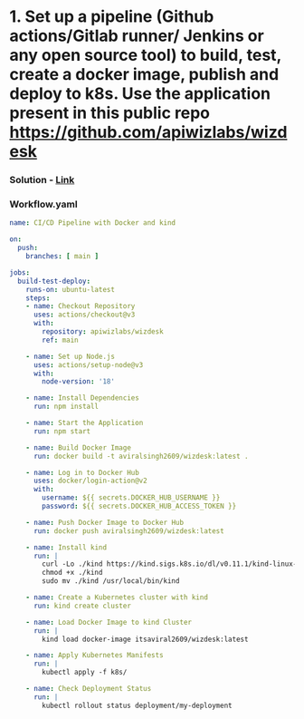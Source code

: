 # 1. Set up a pipeline (Github actions/Gitlab runner/ Jenkins or any open source tool) to build, test, create a docker image, publish and deploy to k8s. Use the application present in this public repo https://github.com/apiwizlabs/wizdesk

### Solution - [Link](https://github.com/nikki-priyaHIT/GitHub-Action-k8s-pipeline)

### Workflow.yaml

```yaml
name: CI/CD Pipeline with Docker and kind

on:
  push:
    branches: [ main ]

jobs:
  build-test-deploy:
    runs-on: ubuntu-latest
    steps:
    - name: Checkout Repository
      uses: actions/checkout@v3
      with:
        repository: apiwizlabs/wizdesk
        ref: main

    - name: Set up Node.js
      uses: actions/setup-node@v3
      with:
        node-version: '18' 

    - name: Install Dependencies
      run: npm install

    - name: Start the Application
      run: npm start

    - name: Build Docker Image
      run: docker build -t aviralsingh2609/wizdesk:latest . 

    - name: Log in to Docker Hub
      uses: docker/login-action@v2
      with:
        username: ${{ secrets.DOCKER_HUB_USERNAME }}
        password: ${{ secrets.DOCKER_HUB_ACCESS_TOKEN }}

    - name: Push Docker Image to Docker Hub
      run: docker push aviralsingh2609/wizdesk:latest 

    - name: Install kind
      run: |
        curl -Lo ./kind https://kind.sigs.k8s.io/dl/v0.11.1/kind-linux-amd64
        chmod +x ./kind
        sudo mv ./kind /usr/local/bin/kind

    - name: Create a Kubernetes cluster with kind
      run: kind create cluster

    - name: Load Docker Image to kind Cluster
      run: |
        kind load docker-image itsaviral2609/wizdesk:latest

    - name: Apply Kubernetes Manifests
      run: |
        kubectl apply -f k8s/ 

    - name: Check Deployment Status
      run: |
        kubectl rollout status deployment/my-deployment    
```
